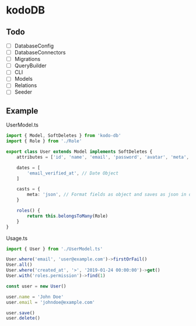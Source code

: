 # kodoDB

## Todo

- [ ] DatabaseConfig
- [ ] DatabaseConnectors
- [ ] Migrations
- [ ] QueryBuilder
- [ ] CLI
- [ ] Models
- [ ] Relations
- [ ] Seeder

## Example

UserModel.ts

```typescript
import { Model, SoftDeletes } from 'kodo-db'
import { Role } from './Role'

export class User extends Model implements SoftDeletes {
	attributes = ['id', 'name', 'email', 'password', 'avatar', 'meta', 'email_verified_at']

	dates = [
		'email_verified_at', // Date Object
	]

	casts = {
		meta: 'json', // Format fields as object and saves as json in db column
	}

	roles() {
		return this.belongsToMany(Role)
	}
}
```

Usage.ts

```typescript
import { User } from './UserModel.ts'

User.where('email', 'user@example.com')->firstOrFail()
User.all()
User.where('created_at', '>', '2019-01-24 00:00:00')->get()
User.with('roles.permission')->find(1)

const user = new User()

user.name = 'John Doe'
user.email = 'johndoe@example.com'

user.save()
user.delete()
```
